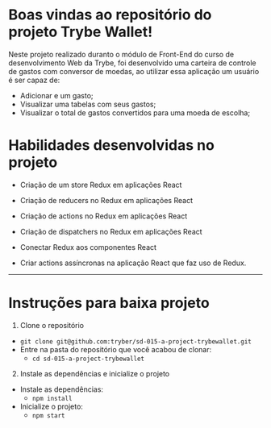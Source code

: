 # Boas vindas ao repositório do projeto Trybe Wallet!

Neste projeto realizado duranto o módulo de Front-End do curso de desenvolvimento Web da Trybe, foi desenvolvido uma carteira de controle de gastos com conversor de moedas, ao utilizar essa aplicação um usuário é ser capaz de:
  - Adicionar e  um gasto;
  - Visualizar uma tabelas com seus gastos;
  - Visualizar o total de gastos convertidos para uma moeda de escolha;



# Habilidades desenvolvidas no projeto


  * Criação de um store Redux em aplicações React

  * Criação de reducers no Redux em aplicações React

  * Criação de actions no Redux em aplicações React

  * Criação de dispatchers no Redux em aplicações React

  * Conectar Redux aos componentes React

  * Criar actions assíncronas na aplicação React que faz uso de Redux.

---
# Instruções para baixa projeto



1. Clone o repositório
  * `git clone git@github.com:tryber/sd-015-a-project-trybewallet.git`
  * Entre na pasta do repositório que você acabou de clonar:
    * `cd sd-015-a-project-trybewallet`

2. Instale as dependências e inicialize o projeto
  * Instale as dependências:
    * `npm install`
  * Inicialize o projeto:
    * `npm start` 
  


